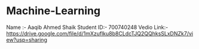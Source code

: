 # Machine-Learning 
Name :- Aaqib Ahmed Shaik
Student ID:- 700740248
Vedio Link:- https://drive.google.com/file/d/1mXzuflku8b8CLdcTJQ2QQhksSLxDNZk7/view?usp=sharing
